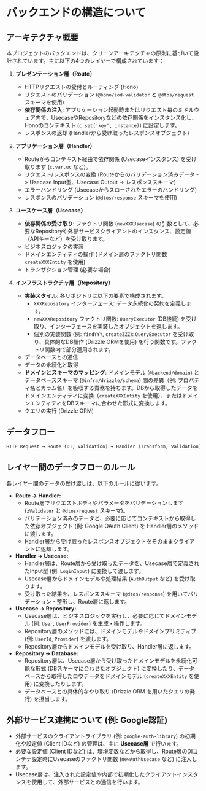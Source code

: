 # バックエンドの構造について

## アーキテクチャ概要

本プロジェクトのバックエンドは、クリーンアーキテクチャの原則に基づいて設計されています。主に以下の4つのレイヤーで構成されています：

1. **プレゼンテーション層（Route）**
   - HTTPリクエストの受付とルーティング (Hono)
   - リクエストのバリデーション (`@hono/zod-validator` と `@dtos/request` スキーマを使用)
   - **依存関係の注入**: アプリケーション起動時またはリクエスト毎のミドルウェア内で、UsecaseやRepositoryなどの依存関係をインスタンス化し、Honoのコンテキスト (`c.set('key', instance)`) に設定します。
   - レスポンスの返却 (Handlerから受け取ったレスポンスオブジェクト)

2. **アプリケーション層（Handler）**
   - Routeからコンテキスト経由で依存関係 (Usecaseインスタンス) を受け取ります (`c.var.uc` など)。
   - リクエスト/レスポンスの変換 (Routeからのバリデーション済みデータ -> Usecase Input型、Usecase Output -> レスポンススキーマ)
   - エラーハンドリング (Usecaseからスローされたエラーのハンドリング)
   - レスポンスのバリデーション (`@dtos/response` スキーマを使用)

3. **ユースケース層（Usecase）**
   - **依存関係の受け取り**: ファクトリ関数 (`newXXXUsecase`) の引数として、必要なRepositoryや外部サービスクライアントのインスタンス、設定値（APIキーなど）を受け取ります。
   - ビジネスロジックの実装
   - ドメインエンティティの操作 (ドメイン層のファクトリ関数 `createXXXEntity` を使用)
   - トランザクション管理 (必要な場合)

4. **インフラストラクチャ層（Repository）**
   - **実装スタイル**: 各リポジトリは以下の要素で構成されます。
     - `XXXRepository` インターフェース: データ永続化の契約を定義します。
     - `newXXXRepository` ファクトリ関数: `QueryExecutor` (DB接続) を受け取り、インターフェースを実装したオブジェクトを返します。
     - 個別の実装関数 (例: `findYYY`, `createZZZ`): `QueryExecutor` を受け取り、具体的なDB操作 (Drizzle ORMを使用) を行う関数です。ファクトリ関数内で部分適用されます。
   - データベースとの通信
   - データの永続化と取得
   - **ドメインとスキーマのマッピング**: ドメインモデル (`@backend/domain`) とデータベーススキーマ (`@infra/drizzle/schema`) 間の差異（例: プロパティ名とカラム名）を吸収する責務を持ちます。DBから取得したデータをドメインエンティティに変換（`createXXXEntity` を使用）、またはドメインエンティティをDBスキーマに合わせた形式に変換します。
   - クエリの実行 (Drizzle ORM)

## データフロー

```txt
HTTP Request → Route (DI, Validation) → Handler (Transform, Validation) → Usecase (Business Logic) → Repository (Mapping, DB Query) → Database
```

## レイヤー間のデータフローのルール

各レイヤー間のデータの受け渡しは、以下のルールに従います。

- **Route → Handler:**
  - Route層でリクエストボディやパラメータをバリデーションします (`zValidator` と `@dtos/request` スキーマ)。
  - バリデーション済みのデータと、必要に応じてコンテキストから取得した依存オブジェクト (例: Google OAuth Client) を Handler層のメソッドに渡します。
  - Handler層から受け取ったレスポンスオブジェクトをそのままクライアントに返却します。
- **Handler → Usecase:**
  - Handler層は、Route層から受け取ったデータを、Usecase層で定義されたInput型 (例: `LoginInput`) に変換して渡します。
  - Usecase層からドメインモデルや処理結果 (`AuthOutput` など) を受け取ります。
  - 受け取った結果を、レスポンススキーマ (`@dtos/response`) を用いてバリデーション・整形し、Route層に返します。
- **Usecase → Repository:**
  - Usecase層は、ビジネスロジックを実行し、必要に応じてドメインモデル (例: `User`, `UserProvider`) を生成・操作します。
  - Repository層のメソッドには、ドメインモデルやドメインプリミティブ (例: `UserId`, `Provider`) を渡します。
  - Repository層からドメインモデルを受け取り、Handler層に返します。
- **Repository → Database:**
  - Repository層は、Usecase層から受け取ったドメインモデルを永続化可能な形式 (DBスキーマに合わせたオブジェクト) に変換したり、データベースから取得したロウデータをドメインモデル (`createXXXEntity` を使用) に変換したりします。
  - データベースとの具体的なやり取り (Drizzle ORM を用いたクエリの発行) を担当します。

## 外部サービス連携について (例: Google認証)

- 外部サービスのクライアントライブラリ (例: `google-auth-library`) の初期化や設定値 (Client IDなど) の管理は、主に **Usecase層** で行います。
- 必要な設定値 (Client IDなど) は、環境変数などから取得し、Route層のDIコンテナ設定時にUsecaseのファクトリ関数 (`newAuthUsecase` など) に注入します。
- Usecase層は、注入された設定値や内部で初期化したクライアントインスタンスを使用して、外部サービスとの通信を行います。
